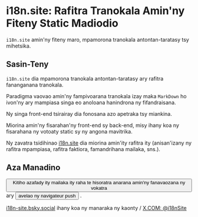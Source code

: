# i18n.site: Rafitra Tranokala Amin'ny Fiteny Static Madiodio

`i18n.site` amin'ny fiteny maro, mpamorona tranokala antontan-taratasy tsy mihetsika.

## Sasin-Teny

`i18n.site` dia mpamorona tranokala antontan-taratasy ary rafitra fananganana tranokala.

Paradigma vaovao amin'ny fampivoarana tranokala izay maka `MarkDown` ho ivon'ny ary mampiasa singa eo anoloana hanindrona ny fifandraisana.

Ny singa front-end tsirairay dia fonosana azo apetraka tsy miankina.

Miorina amin'ny fisarahan'ny front-end sy back-end, misy ihany koa ny fisarahana ny votoaty static sy ny angona mavitrika.

Ny zavatra tsidihinao [i18n.site](/) dia miorina amin'ity rafitra ity (anisan'izany ny rafitra mpampiasa, rafitra faktiora, famandrihana mailaka, sns.).

## Aza Manadino

<button onclick="mailsub()">Kitiho azafady ity mailaka ity raha te hisoratra anarana amin'ny fanavaozana ny vokatra</button> ary <button onclick="webpush()">avelao ny navigateur push</button> .

[i18n-site.bsky.social](https://bsky.app/profile/i18n-site.bsky.social) ihany koa ny manaraka ny kaonty / [X.COM: @i18nSite](https://x.com/i18nSite)